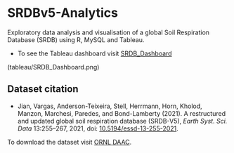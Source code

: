 # SRDBv5-Analytics
Exploratory data analysis and visualisation of a global Soil Respiration Database (SRDB) using R, MySQL and Tableau.

* To see the Tableau dashboard visit [SRDB_Dashboard](https://public.tableau.com/app/profile/vinay.ram.gazula7737/viz/SRDB_dashboard/SRDB_Dashboard) 

(tableau/SRDB_Dashboard.png)

Dataset citation
----------------
* Jian, Vargas, Anderson-Teixeira, Stell, Herrmann, Horn, Kholod, Manzon, Marchesi, Paredes, and Bond-Lamberty (2021). A restructured and updated global soil respiration database (SRDB-V5), *Earth Syst. Sci. Data* 13:255–267, 2021, doi: [10.5194/essd-13-255-2021](https://doi.org/10.5194/essd-13-255-2021).

To download the dataset visit [ORNL DAAC](https://doi.org/10.3334/ORNLDAAC/1235).
